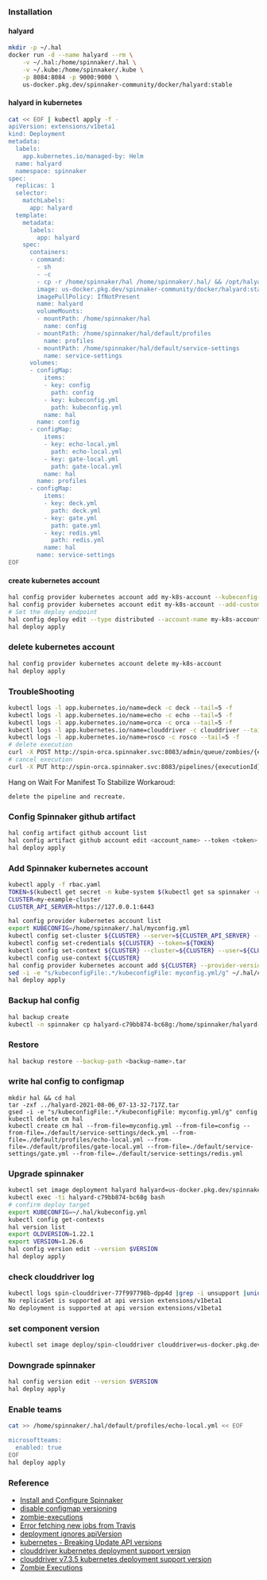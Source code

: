 ### Installation
#### halyard
```bash
mkdir -p ~/.hal
docker run -d --name halyard --rm \
    -v ~/.hal:/home/spinnaker/.hal \
    -v ~/.kube:/home/spinnaker/.kube \
    -p 8084:8084 -p 9000:9000 \
    us-docker.pkg.dev/spinnaker-community/docker/halyard:stable
```

#### halyard in kubernetes
```bash
cat << EOF | kubectl apply -f -
apiVersion: extensions/v1beta1
kind: Deployment
metadata:
  labels:
    app.kubernetes.io/managed-by: Helm
  name: halyard
  namespace: spinnaker
spec:
  replicas: 1
  selector:
    matchLabels:
      app: halyard
  template:
    metadata:
      labels:
        app: halyard
    spec:
      containers:
      - command:
        - sh
        - -c
        - cp -r /home/spinnaker/hal /home/spinnaker/.hal/ && /opt/halyard/bin/halyard
        image: us-docker.pkg.dev/spinnaker-community/docker/halyard:stable
        imagePullPolicy: IfNotPresent
        name: halyard
        volumeMounts:
        - mountPath: /home/spinnaker/hal
          name: config
        - mountPath: /home/spinnaker/hal/default/profiles
          name: profiles
        - mountPath: /home/spinnaker/hal/default/service-settings
          name: service-settings
      volumes:
      - configMap:
          items:
          - key: config
            path: config
          - key: kubeconfig.yml
            path: kubeconfig.yml
          name: hal
        name: config
      - configMap:
          items:
          - key: echo-local.yml
            path: echo-local.yml
          - key: gate-local.yml
            path: gate-local.yml
          name: hal
        name: profiles
      - configMap:
          items:
          - key: deck.yml
            path: deck.yml
          - key: gate.yml
            path: gate.yml
          - key: redis.yml
            path: redis.yml
          name: hal
        name: service-settings
EOF
```

#### create kubernetes account
```bash
hal config provider kubernetes account add my-k8s-account --kubeconfig-file my-kube-config --context my-context
hal config provider kubernetes account edit my-k8s-account --add-custom-resource SparkApplication
# Set the deploy endpoint
hal config deploy edit --type distributed --account-name my-k8s-account
hal deploy apply
```

### delete kubernetes account
```bash
hal config provider kubernetes account delete my-k8s-account
hal deploy apply
```

### TroubleShooting
```bash
kubectl logs -l app.kubernetes.io/name=deck -c deck --tail=5 -f
kubectl logs -l app.kubernetes.io/name=echo -c echo --tail=5 -f
kubectl logs -l app.kubernetes.io/name=orca -c orca --tail=5 -f
kubectl logs -l app.kubernetes.io/name=clouddriver -c clouddriver --tail=5 -f
kubectl logs -l app.kubernetes.io/name=rosco -c rosco --tail=5 -f
# delete execution
curl -X POST http://spin-orca.spinnaker.svc:8083/admin/queue/zombies/{executionId}:kill
# cancel execution
curl -X PUT http://spin-orca.spinnaker.svc:8083/pipelines/{executionId}/cancel
```
Hang on Wait For Manifest To Stabilize
Workaroud:
```
delete the pipeline and recreate.
```

### Config Spinnaker github artifact
```bash
hal config artifact github account list
hal config artifact github account edit <account_name> --token <token>
hal deploy apply
```

### Add Spinnaker kubernetes account
```bash
kubectl apply -f rbac.yaml
TOKEN=$(kubectl get secret -n kube-system $(kubectl get sa spinnaker -n kube-system -o=jsonpath='{.secrets[0].name}') -o=jsonpath='{.data.token}' | base64 --decode)
CLUSTER=my-example-cluster
CLUSTER_API_SERVER=https://127.0.0.1:6443

hal config provider kubernetes account list
export KUBECONFIG=/home/spinnaker/.hal/myconfig.yml
kubectl config set-cluster ${CLUSTER} --server=${CLUSTER_API_SERVER} --insecure-skip-tls-verify=true
kubectl config set-credentials ${CLUSTER} --token=${TOKEN}
kubectl config set-context ${CLUSTER} --cluster=${CLUSTER} --user=${CLUSTER}
kubectl config use-context ${CLUSTER}
hal config provider kubernetes account add ${CLUSTER} --provider-version v2 --context $(kubectl config current-context) --kubeconfig-file myconfig.yml
sed -i -e "s/kubeconfigFile:.*/kubeconfigFile: myconfig.yml/g" ~/.hal/config
hal deploy apply
```

### Backup hal config
```bash
hal backup create
kubectl -n spinnaker cp halyard-c79bb874-bc68g:/home/spinnaker/halyard-2021-08-06_07-13-32-717Z.tar halyard-2021-08-06_07-13-32-717Z.tar
```

### Restore
```bash
hal backup restore --backup-path <backup-name>.tar
```

### write hal config to configmap
```
mkdir hal && cd hal
tar -zxf ../halyard-2021-08-06_07-13-32-717Z.tar
gsed -i -e "s/kubeconfigFile:.*/kubeconfigFile: myconfig.yml/g" config
kubectl delete cm hal
kubectl create cm hal --from-file=myconfig.yml --from-file=config --from-file=./default/service-settings/deck.yml --from-file=./default/profiles/echo-local.yml --from-file=./default/profiles/gate-local.yml --from-file=./default/service-settings/gate.yml --from-file=./default/service-settings/redis.yml
```

### Upgrade spinnaker
```bash
kubectl set image deployment halyard halyard=us-docker.pkg.dev/spinnaker-community/docker/halyard:stable --record
kubectl exec -ti halyard-c79bb874-bc68g bash
# confirm deploy target
export KUBECONFIG=~/.hal/kubeconfig.yml
kubectl config get-contexts
hal version list
export OLDVERSION=1.22.1
export VERSION=1.26.6
hal config version edit --version $VERSION
hal deploy apply
```

### check clouddriver log
```bash
kubectl logs spin-clouddriver-77f997798b-dpp4d |grep -i unsupport |uniq
No replicaSet is supported at api version extensions/v1beta1
No deployment is supported at api version extensions/v1beta1
```

### set component version
```bash
kubectl set image deploy/spin-clouddriver clouddriver=us-docker.pkg.dev/spinnaker-community/docker/clouddriver:7.3.5-20210624040021 --record
```


### Downgrade spinnaker
```bash
hal config version edit --version $VERSION
hal deploy apply
```

### Enable teams
```bash
cat >> /home/spinnaker/.hal/default/profiles/echo-local.yml << EOF

microsoftteams:
  enabled: true
EOF
hal deploy apply
```

### Reference
* [Install and Configure Spinnaker](https://spinnaker.io/setup/install/)
* [disable configmap versioning](https://spinnaker.io/reference/providers/kubernetes-v2/#strategy)
* [zombie-executions](https://spinnaker.io/guides/runbooks/orca-zombie-executions/)
* [Error fetching new jobs from Travis](https://github.com/spinnaker/spinnaker/issues/5459#issuecomment-592114357)
* [deployment ignores apiVersion](https://github.com/kubernetes/kubernetes/issues/62283)
* [kubernetes - Breaking Update API versions](https://github.com/spinnaker/clouddriver/commit/01f415f318a15970729b4415167e64eafeca9593)
* [clouddriver kubernetes deployment support version](https://github.com/spinnaker/clouddriver/blob/master/clouddriver-kubernetes/src/main/java/com/netflix/spinnaker/clouddriver/kubernetes/op/handler/KubernetesDeploymentHandler.java#L20)
* [clouddriver v7.3.5 kubernetes deployment support version](https://github.com/spinnaker/clouddriver/blob/version-7.3.5/clouddriver-kubernetes/src/main/java/com/netflix/spinnaker/clouddriver/kubernetes/op/handler/KubernetesDeploymentHandler.java#L20-L23)
* [Zombie Executions](https://spinnaker.io/docs/guides/runbooks/orca-zombie-executions/)
